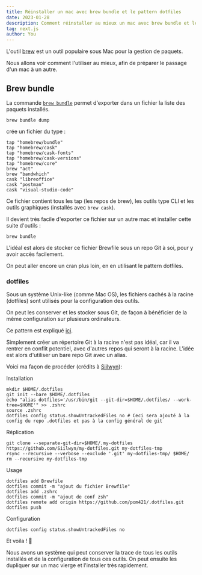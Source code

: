 ```yaml
---
title: Réinstaller un mac avec brew bundle et le pattern dotfiles
date: 2023-01-28
description: Comment réinstaller au mieux un mac avec brew bundle et le pattern dotfiles.
tag: next.js
author: You
---
```


L'outil [brew](https://brew.sh/index_fr) est un outil populaire sous Mac pour la gestion de paquets.

Nous allons voir comment l'utiliser au mieux, afin de préparer le passage d'un mac à un autre.

## Brew bundle

La commande [`brew bundle`](https://docs.brew.sh/Manpage#bundle-subcommand) permet d'exporter dans un fichier la liste des paquets installés.

```shell
brew bundle dump
```

crée un fichier du type : 

```shell
tap "homebrew/bundle"
tap "homebrew/cask"
tap "homebrew/cask-fonts"
tap "homebrew/cask-versions"
tap "homebrew/core"
brew "act"
brew "bandwhich"
cask "libreoffice"
cask "postman"
cask "visual-studio-code"
```

Ce fichier contient tous les tap (les repos de brew), les outils type CLI et les outils graphiques (installés avec `brew cask`).

Il devient très facile d'exporter ce fichier sur un autre mac et installer cette suite d'outils : 

```shell
brew bundle
```

L'idéal est alors de stocker ce fichier Brewfile sous un repo Git à soi, pour y avoir accès facilement.

On peut aller encore un cran plus loin, en en utilisant le pattern dotfiles.

### dotfiles

Sous un système Unix-like (comme Mac OS), les fichiers cachés à la racine (dotfiles) sont utilisés pour la configuration des outils.

On peut les conserver et les stocker sous Git, de façon à bénéficier de la même configuration sur plusieurs ordinateurs.

Ce pattern est expliqué [ici](https://wiki.archlinux.org/title/Dotfiles).

Simplement créer un répertoire Git à la racine n'est pas idéal, car il va rentrer en conflit potentiel, avec d'autres repos qui seront à la racine. 
L'idée est alors d'utiliser un bare repo Git avec un alias.

Voici ma façon de procéder (crédits à [Siilwyn](https://github.com/Siilwyn/my-dotfiles/tree/master/.my-dotfiles)): 

Installation

```shell
mkdir $HOME/.dotfiles
git init --bare $HOME/.dotfiles
echo "alias dotfiles='/usr/bin/git --git-dir=$HOME/.dotfiles/ --work-tree=$HOME'" >> .zshrc
source .zshrc
dotfiles config status.showUntrackedFiles no # Ceci sera ajouté à la config du repo .dotfiles et pas à la config général de git
```

Réplication

```shell
git clone --separate-git-dir=$HOME/.my-dotfiles https://github.com/Siilwyn/my-dotfiles.git my-dotfiles-tmp
rsync --recursive --verbose --exclude '.git' my-dotfiles-tmp/ $HOME/
rm --recursive my-dotfiles-tmp
```

Usage

```shell
dotfiles add Brewfile
dotfiles commit -m "ajout du fichier Brewfile"
dotfiles add .zshrc
dotfiles commit -m "ajout de conf zsh"
dotfiles remote add origin https://github.com/pom421/.dotfiles.git
dotfiles push
```

Configuration 

```shell
dotfiles config status.showUntrackedFiles no
```


Et voila ! 🎉

Nous avons un système qui peut conserver la trace de tous les outils installés et de la configuration de tous ces outils.
On peut ensuite les dupliquer sur un mac vierge et l'installer très rapidement.
